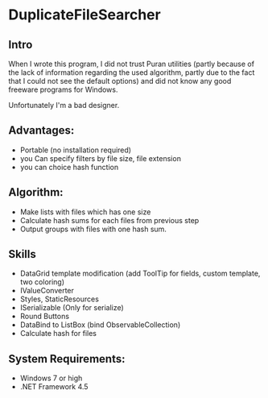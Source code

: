 # DuplicateFileSearcher

## Intro

When I wrote this program, I did not trust Puran utilities 
(partly because of the lack of information regarding the used algorithm, 
partly due to the fact that I could not see the default options) and did not know
any good freeware programs for Windows.

Unfortunately I'm a bad designer.

## Advantages:
-  Portable (no installation required)
-  you Can specify filters by file size, file extension
-  you can choice hash function

## Algorithm:
-  Make lists with files which has one size
-  Calculate hash sums for each files from previous step
-  Output groups with files with one hash sum.

## Skills
-  DataGrid template modification (add ToolTip for fields, custom template, two coloring)
-  IValueConverter
-  Styles, StaticResources
-  ISerializable (Only for serialize)
-  Round Buttons
-  DataBind to ListBox (bind  ObservableCollection<string>)
-  Calculate hash for files

## System Requirements:
-  Windows 7 or high
- .NET Framework 4.5
